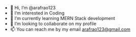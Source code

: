 - 👋 Hi, I’m @arafrao123
- 👀 I’m interested in Coding
- 🌱 I’m currently learning MERN Stack development
- 💞️ I’m looking to collaborate on my profile
- 📫 You can reach me by my email arafrao123@gmail.com

<!---
arafrao123/arafrao123 is a ✨ special ✨ repository because its `README.md` (this file) appears on your GitHub profile.
You can click the Preview link to take a look at your changes.
--->
